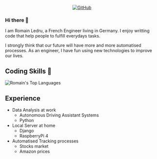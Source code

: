 <p align="center">
    <a href="https://github.com/romainledru"><img src="https://img.shields.io/github/followers/romainledru.svg?label=GitHub&style=social" alt="GitHub"></a>
</p>

### Hi there 👋

I am Romain Ledru, a French Engineer living in Germany.
I enjoy writting code that help people to fulfill everydays tasks.

I strongly think that our future will have more and more automatised processes.
As an engineer, I have fun using new technologies to improve our lives.

## Coding Skills 🔭

![Romain's Top Languages](https://github-readme-stats.vercel.app/api/top-langs/?username=romainledru&layout=compact)

## Experience

* Data Analysis at work
    * Autonomous Driving Assistant Systems
    * Python
* Local Server at home
    * Django
    * RaspberryPi 4
* Automatised Tracking processes
    * Stocks market
    * Amazon prices

<!--
**romainledru/romainledru** is a ✨ _special_ ✨ repository because its `README.md` (this file) appears on your GitHub profile.

Here are some ideas to get you started:

- 🔭 I’m currently working on ...
- 🌱 I’m currently learning ...
- 👯 I’m looking to collaborate on ...
- 🤔 I’m looking for help with ...
- 💬 Ask me about ...
- 📫 How to reach me: ...
- 😄 Pronouns: ...
- ⚡ Fun fact: ...
-->
